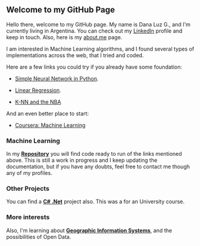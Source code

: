 ## Welcome to my GitHub Page

Hello there, welcome to my GitHub page. My name is Dana Luz G., and I'm currently living in Argentina. You can check out my [LinkedIn](https://www.linkedin.com/in/dana-luz-gonzalez) profile and keep in touch. Also, here is my [about.me](https://about.me/dana_gonzalez) page. 

I am interested in Machine Learning algorithms, and I found several types of implementations across the web, that I tried and coded. 

Here are a few links you could try if you already have some foundation:

* [Simple Neural Network in Python](https://medium.com/technology-invention-and-more/how-to-build-a-simple-neural-network-in-9-lines-of-python-code-cc8f23647ca1#.w8syxd4fc).


* [Linear Regression](https://www.codeproject.com/Articles/879043/Implementing-Gradient-Descent-to-Solve-a-Linear-Re).


* [K-NN and the NBA](https://www.dataquest.io/blog/k-nearest-neighbors-in-python/)


And an even better place to start:

* [Coursera: Machine Learning](https://www.coursera.org/learn/machine-learning/home)
  
### Machine Learning 

In my [**Repository**](https://github.com/danaluz/Machine-Learning-Algorithm-Implementations-Examples) you will find code ready to run of the links mentioned above. This is still a work in progress and I keep updating the documentation, but if you have any doubts, feel free to contact me though any of my profiles. 
<!---
```markdown
Syntax highlighted code block

# Header 1
## Header 2
### Header 3

- Bulleted
- List

1. Numbered
2. List

**Bold** and _Italic_ and `Code` text

[Link](url) and ![Image](src)
```

For more details see [GitHub Flavored Markdown](https://guides.github.com/features/mastering-markdown/).
--->
### Other Projects

You can find a [**C# .Net**](https://github.com/danaluz/DDS-TP) project also. This was a for an University course. 

### More interests

Also, I'm learning about [**Geographic Information Systems**](https://en.wikipedia.org/wiki/Geographic_information_system), and the possibilities of Open Data. 


